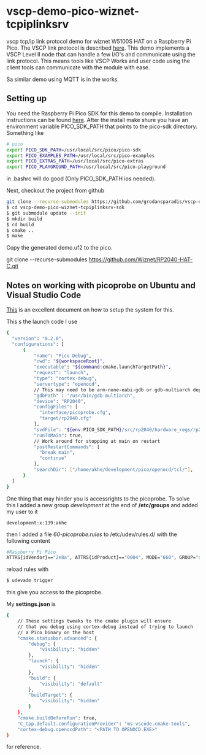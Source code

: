 # vscp-demo-pico-wiznet-tcpiplinksrv

vscp tcp/ip link protocol demo for wiznet  W5100S HAT on a Raspberry Pi Pico. The VSCP link protocol is described [here](https://grodansparadis.github.io/vscp-doc-spec/#/./vscp_tcpiplink). This demo implements a VSCP Level II node that can handle a few I/O's and communicate using the link protocol. This means tools like VSCP Works and user code using the client tools can communicate with the module with ease.

Sa similar demo using MQTT is in the works.

## Setting up

You need the Raspberry Pi Pico SDK for this demo to compile. Installation instructions can be found [here](https://datasheets.raspberrypi.com/pico/getting-started-with-pico.pdf). After the install make shure you have an environment variable PICO_SDK_PATH that points to the pico-sdk directory. Something like

```bash
# pico 
export PICO_SDK_PATH=/usr/local/src/pico/pico-sdk
export PICO_EXAMPLES_PATH=/usr/local/src/pico-examples
export PICO_EXTRAS_PATH=/usr/local/src/pico-extras
export PICO_PLAYGROUND_PATH=/usr/local/src/pico-playground
```

in .bashrc will do good (Only PICO_SDK_PATH ios needed).

Next, checkout the project from github

```bash
git clone --recurse-submodules https://github.com/grodansparadis/vscp-demo-pico-wiznet-tcpiplinksrv.git
$ cd vscp-demo-pico-wiznet-tcpiplinksrv-sdk
$ git submodule update --init
$ mkdir build
$ cd build
$ cmake ..
$ make
```

Copy the generated demo.uf2 to the pico.

git clone --recurse-submodules https://github.com/Wiznet/RP2040-HAT-C.git

## Notes on working with picoprobe on Ubuntu and Visual Studio Code

[This](https://www.digikey.be/en/maker/projects/raspberry-pi-pico-and-rp2040-cc-part-2-debugging-with-vs-code/470abc7efb07432b82c95f6f67f184c0) is an excellent document on how to setup the system for this.

This s the launch code I use

```bash
{
  "version": "0.2.0",
  "configurations": [
      {
          "name": "Pico Debug",
          "cwd": "${workspaceRoot}",
          "executable": "${command:cmake.launchTargetPath}",
          "request": "launch",
          "type": "cortex-debug",
          "servertype": "openocd",
          // This may need to be arm-none-eabi-gdb or gdb-multiarch depending on your system
          "gdbPath" : "/usr/bin/gdb-multiarch",
          "device": "RP2040",
          "configFiles": [
            "interface/picoprobe.cfg",
            "target/rp2040.cfg"
          ],
          "svdFile": "${env:PICO_SDK_PATH}/src/rp2040/hardware_regs/rp2040.svd",
          "runToMain": true,
          // Work around for stopping at main on restart
          "postRestartCommands": [
            "break main",
            "continue"
          ],
          "searchDir": ["/home/akhe/development/pico/openocd/tcl/"],
      }
  ]
}
```

One thing that may hinder you is accessrights to the picoprobe. To solve this I added a new group *development* at the end of __/etc/groups__ and added my user to it

```
development:x:139:akhe
```

then I added a file *60-picoprobe.rules* to /etc/udev/rules.d/ with the following content

```bash
#Raspberry Pi Pico
ATTRS{idVendor}=="2e8a", ATTRS{idProduct}=="0004", MODE="660", GROUP="development", TAG+="uaccess"
```

reload rules with

```bash
$ udevadm trigger
```

this give you access to the picoprobe.

My __settings.json__ is 

```bash
{
    // These settings tweaks to the cmake plugin will ensure
    // that you debug using cortex-debug instead of trying to launch
    // a Pico binary on the host
    "cmake.statusbar.advanced": {
        "debug": {
            "visibility": "hidden"
        },
        "launch": {
            "visibility": "hidden"
        },
        "build": {
            "visibility": "default"
        },
        "buildTarget": {
            "visibility": "hidden"
        }
    },
    "cmake.buildBeforeRun": true,
    "C_Cpp.default.configurationProvider": "ms-vscode.cmake-tools",
    "cortex-debug.openocdPath": "<PATH TO OPENOCD.EXE>"
}
```

for reference.
